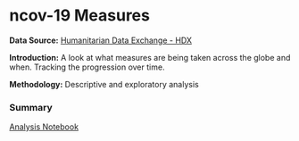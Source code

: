 # ncov-19 Measures

**Data Source:** [Humanitarian Data Exchange - HDX](https://data.humdata.org/dataset/novel-coronavirus-2019-ncov-cases)

**Introduction:** A look at what measures are being taken across the globe and when. Tracking the progression over time.

**Methodology:** Descriptive and exploratory analysis 

### Summary
[Analysis Notebook](https://nbviewer.jupyter.org/github/bilha-analytics/DataSaysWhat/blob/41b4284e403b42194cfe834f1cf94e731f86d062/ncov19/quick_view_covid-19.ipynb) 


